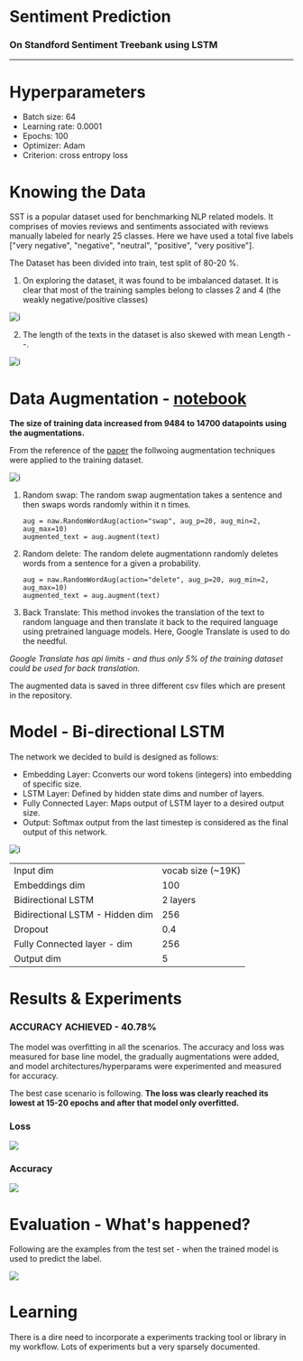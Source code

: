 # Sentiment Prediction
### On Standford Sentiment Treebank using LSTM

--------
# Hyperparameters
- Batch size: 64
- Learning rate: 0.0001
- Epochs: 100
- Optimizer: Adam
- Criterion: cross entropy loss
 
# Knowing the Data
SST is a popular dataset used for benchmarking NLP related models. It comprises of movies reviews and sentiments associated with reviews manually labeled for nearly 25 classes. 
Here we have used a total five labels ["very negative", "negative", "neutral", "positive", "very positive"].

The Dataset has been divided into train, test split of 80-20 %.

1. On exploring the dataset, it was found to be imbalanced dataset. It is clear that most of the training samples belong to classes 2 and 4 (the weakly negative/positive classes)

![i](https://github.com/namanphy/END2/blob/main/S5/imgs/distribution-lables.png)

2. The length of the texts in the dataset is also skewed with mean Length --.

![i](https://github.com/namanphy/END2/blob/main/S5/imgs/distribution-lengths.png)


# Data Augmentation - [notebook](https://github.com/namanphy/END2/blob/main/S5/Data_Augmentation.ipynb)
**The size of training data increased from 9484 to 14700 datapoints using the augmentations.**

From the reference of the [paper]() the follwoing augmentation techniques were applied to the training dataset.

![i](https://github.com/namanphy/END2/blob/main/S5/imgs/chrome_ICcYdhQbYM.png)

1. Random swap: The random swap augmentation takes a sentence and then swaps words randomly within it n times.

    ```
    aug = naw.RandomWordAug(action="swap", aug_p=20, aug_min=2, aug_max=10)
    augmented_text = aug.augment(text)
    ```
2. Random delete: The random delete augmentationn randomly deletes words from a sentence for a given a probability.

    ```
    aug = naw.RandomWordAug(action="delete", aug_p=20, aug_min=2, aug_max=10)
    augmented_text = aug.augment(text)
    ```
3. Back Translate: This method invokes the translation of the text to random language and then translate it back to the required language using pretrained language models. Here, Google Translate is used to do the needful.

*Google Translate has api limits - and thus only 5% of the training dataset could be used for back translation.*

The augmented data is saved in three different csv files which are present in the repository.

# Model - Bi-directional LSTM

The network we decided to build is designed as follows:

- Embedding Layer: Cconverts our word tokens (integers) into embedding of specific size.
- LSTM Layer: Defined by hidden state dims and number of layers.
- Fully Connected Layer: Maps output of LSTM layer to a desired output size.
- Output: Softmax output from the last timestep is considered as the final output of this network.

![i](https://github.com/namanphy/END2/blob/main/S5/imgs/chrome_ImJOo4siM2.png)

| | |
|---|---|
|Input dim | vocab size (~19K)| 
|Embeddings dim | 100 |
| Bidirectional LSTM | 2 layers |
| Bidirectional LSTM - Hidden dim | 256 |
| Dropout | 0.4 |
| Fully Connected layer - dim | 256 |
| Output dim | 5 |


# Results & Experiments
### ACCURACY ACHIEVED - 40.78%

The model was overfitting in all the scenarios. The accuracy and loss was measured for base line
model, the gradually augmentations were added, and model architectures/hyperparams were experimented and measured for accuracy.

The best case scenario is following. **The loss was clearly reached its lowest at 15-20 epochs and after that model only overfitted.**

### Loss
![](https://github.com/namanphy/END2/blob/main/S5/imgs/loss.png)

### Accuracy
![](https://github.com/namanphy/END2/blob/main/S5/imgs/accuracy.png)

# Evaluation - What's happened?

Following are the examples from the test set - when the trained model is used to predict the label.

![](https://github.com/namanphy/END2/blob/main/S5/imgs/chrome_jndK7PXAyt.png)

# Learning
There is a dire need to incorporate a experiments tracking tool or library in my workflow. Lots of experiments but a very sparsely documented.
